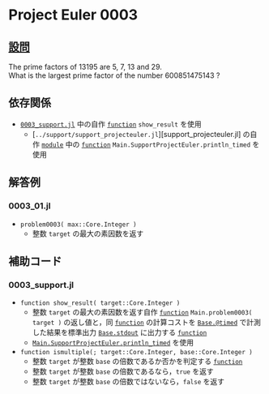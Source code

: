 # Project Euler 0003 #

## [設問](https://projecteuler.net/problem=3) ##
The prime factors of 13195 are 5, 7, 13 and 29.  
What is the largest prime factor of the number 600851475143 ?

## 依存関係 ##
* [`0003_support.jl`](#0003_supportjl) 中の自作 [`function`][julialang.doc.v1.function] `show_result` を使用
	* [`../support/support_projecteuler.jl`][support_projecteuler.jl] の自作 [`module`](https://docs.julialang.org/en/v1/base/base/#module) 中の [`function`][julialang.doc.v1.function] `Main.SupportProjectEuler.println_timed` を使用


## 解答例 ##

### 0003_01.jl ###
* `problem0003( max::Core.Integer )`
	* 整数 `target` の最大の素因数を返す

## 補助コード ##

### 0003_support.jl ###
* `function show_result( target::Core.Integer )`
	* 整数 `target` の最大の素因数を返す自作 [`function`][julialang.doc.v1.function] `Main.problem0003( target )` の返し値と，同 [`function`][julialang.doc.v1.function] の計算コストを [`Base.@timed`][julialang.doc.v1.Base.@timed] で計測した結果を標準出力 [`Base.stdout`][julialang.doc.v1.Base.stdout] に出力する [`function`][julialang.doc.v1.function]
	* [`Main.SupportProjectEuler.println_timed`](#依存関係) を使用
* `function ismultiple(; target::Core.Integer, base::Core.Integer )`
	* 整数 `target` が整数 `base` の倍数であるか否かを判定する [`function`][julialang.doc.v1.function]
	* 整数 `target` が整数 `base` の倍数であるなら，`true` を返す
	* 整数 `target` が整数 `base` の倍数ではないなら，`false` を返す

<!-- links -->
[julialang.doc.v1.function]: https://docs.julialang.org/en/v1/base/base/#function
[julialang.doc.v1.Base.stdout]: https://docs.julialang.org/en/v1/base/io-network/#Base.stdout
[julialang.doc.v1.Base.@timed]: https://docs.julialang.org/en/v1/base/base/#Base.@timed
